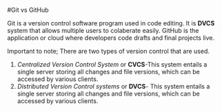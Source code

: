 #Git vs GitHub

Git is a version control software program used in code editing. 
It is **DVCS** system that allows multiple users to colaberate easily.
GitHub is the application or cloud where developers code drafts and final projects live.


Important to note; There are two types of version control that are used.

1. *Centralized Version Control System* or **CVCS**-This system entails a single server storing all changes and file versions, 
which can be accessed by various clients. 
1. *Distributed Version Control systems* or **DVCS**- This system entails a single server storing all changes and file versions, 
which can be accessed by various clients. 












